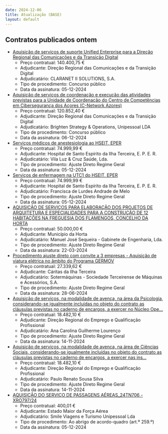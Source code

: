 ```yaml
---
date: 2024-12-06
title: Atualização (BASE)
layout: default
---
```

## Contratos publicados ontem

* [Aquisição de serviços de suporte Unified Enterprise para a Direção Regional das Comunicações e da Transição Digital](https://www.base.gov.pt/Base4/pt/detalhe/?type=contratos&id=11069824)
  * Preço contratual: 140.400,75 €
  * Adjudicante: Direção Regional das Comunicações e da Transição Digital
  * Adjudicatário: CLARANET II SOLUTIONS, S.A.
  * Tipo de procedimento: Concurso público
  * Data da assinatura: 05-12-2024
* [Aquisição de serviços de coordenação e execução das atividades previstas para a Unidade de Coordenação do Centro de Competências em Cibersegurança dos Açores (C-Network Azores)](https://www.base.gov.pt/Base4/pt/detalhe/?type=contratos&id=11071392)
  * Preço contratual: 120.852,40 €
  * Adjudicante: Direção Regional das Comunicações e da Transição Digital
  * Adjudicatário: Brighten Strategy & Operations, Unipessoal LDA
  * Tipo de procedimento: Concurso público
  * Data da assinatura: 06-12-2024
* [Serviços médicos de anestesiologia ao HSEIT, EPER](https://www.base.gov.pt/Base4/pt/detalhe/?type=contratos&id=11070126)
  * Preço contratual: 74.999,99 €
  * Adjudicante: Hospital de Santo Espírito da Ilha Terceira, E. P. E. R.
  * Adjudicatário: Vila Luz & Cruz Saúde, Lda.
  * Tipo de procedimento: Ajuste Direto Regime Geral
  * Data da assinatura: 05-12-2024
* [Serviços de enfermagem na UTC1 do HSEIT, EPER](https://www.base.gov.pt/Base4/pt/detalhe/?type=contratos&id=11069840)
  * Preço contratual: 74.999,99 €
  * Adjudicante: Hospital de Santo Espírito da Ilha Terceira, E. P. E. R.
  * Adjudicatário: Francisca de Lurdes Andrade de Melo
  * Tipo de procedimento: Ajuste Direto Regime Geral
  * Data da assinatura: 05-12-2024
* [AQUISIÇÃO DE SERVIÇOS PARA ELABORAÇÃO DOS PROJETOS DE ARQUITETURA E ESPECIALIDADES PARA A CONSTRUÇÃO DE 12 HABITAÇÕES NA FREGUESIA DOS FLAMENGOS, CONCELHO DA HORTA](https://www.base.gov.pt/Base4/pt/detalhe/?type=contratos&id=11071342)
  * Preço contratual: 50.000,00 €
  * Adjudicante: Município da Horta
  * Adjudicatário: Manuel José Sequeira - Gabinete de Engenharia, Lda.
  * Tipo de procedimento: Ajuste Direto Regime Geral
  * Data da assinatura: 22-03-2024
* [Procedimento ajuste direto com convite a 3 empresas - Aquisição de viatura elétrica no âmbito do Programa GERMOV](https://www.base.gov.pt/Base4/pt/detalhe/?type=contratos&id=11071082)
  * Preço contratual: 27.339,62 €
  * Adjudicante: Cáritas da Ilha Terceira
  * Adjudicatário: Sotermáquinas - Sociedade Terceirense de Máquinas e Acessórios, S.A.
  * Tipo de procedimento: Ajuste Direto Regime Geral
  * Data da assinatura: 28-06-2024
* [Aquisição de serviços, na modalidade de avença, na área da Psicologia, considerando-se igualmente incluídas no objeto do contrato as cláusulas previstas no caderno de encargos, a exercer no Núcleo Ope...](https://www.base.gov.pt/Base4/pt/detalhe/?type=contratos&id=11070021)
  * Preço contratual: 18.482,10 €
  * Adjudicante: Direção Regional do Emprego e Qualificação Profissional
  * Adjudicatário: Ana Carolina Guilherme Lourenço
  * Tipo de procedimento: Ajuste Direto Regime Geral
  * Data da assinatura: 14-11-2024
* [Aquisição de serviços, na modalidade de avença, na área de Ciências Sociais, considerando-se igualmente incluídas no objeto do contrato as cláusulas previstas no caderno de encargos, a exercer nas ins...](https://www.base.gov.pt/Base4/pt/detalhe/?type=contratos&id=11070508)
  * Preço contratual: 18.482,10 €
  * Adjudicante: Direção Regional do Emprego e Qualificação Profissional
  * Adjudicatário: Paulo Renato Sousa Silva
  * Tipo de procedimento: Ajuste Direto Regime Geral
  * Data da assinatura: 14-11-2024
* [AQUISIÇÃO DO SERVIÇO DE PASSAGENS AÉREAS_24TN706 - XRO797/24](https://www.base.gov.pt/Base4/pt/detalhe/?type=contratos&id=11070161)
  * Preço contratual: 400,01 €
  * Adjudicante: Estado Maior da Força Aérea
  * Adjudicatário: Smile Viagens e Turismo Unipessoal Lda
  * Tipo de procedimento: Ao abrigo de acordo-quadro (art.º 259.º)
  * Data da assinatura: 05-12-2024


